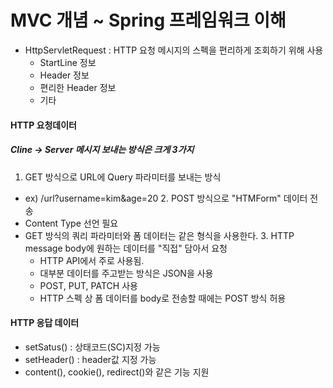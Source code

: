 # MVC 개념 ~ Spring 프레임워크 이해
- HttpServletRequest : HTTP 요청 메시지의 스펙을 편리하게 조회하기 위해 사용
    - StartLine 정보
    - Header 정보
    - 편리한 Header 정보
    - 기타

#### HTTP 요청데이터
##### Cline -> Server 메시지 보내는 방식은 크게 3가지
  1. GET 방식으로 URL에 Query 파라미터를 보내는 방식
- ex) /url?username=kim&age=20
  2. POST 방식으로 "HTMForm" 데이터 전송
- Content Type 선언 필요
- GET 방식의 쿼리 파라미터와 폼 데이터는 같은 형식을 사용한다.
  3. HTTP message body에 원하는 데이터를 "직접" 담아서 요청
    - HTTP API에서 주로 사용됨.
    - 대부분 데이터를 주고받는 방식은 JSON을 사용
    - POST, PUT, PATCH 사용
    - HTTP 스펙 상 폼 데이터를 body로 전송할 때에는 POST 방식 허용

#### HTTP 응답 데이터
  - setSatus() : 상태코드(SC)지정 가능
  - setHeader() : header값 지정 가능
  - content(), cookie(), redirect()와 같은 기능 지원

